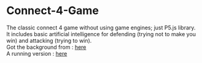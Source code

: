 # Connect-4-Game
The classic connect 4 game without using game engines; just P5.js library.<br>
It includes basic artificial intelligence for defending (trying not to make you win) and attacking (trying to win).<br>
Got the background from : <a href="http://download-wallpaper.net/content/game-background-assets.html">here</a><br>
A running version : <a href="https://youssefali11997.github.io/Connect-4-Game/">here</a>
